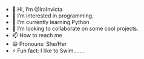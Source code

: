 - 👋 Hi, I’m @IraInvicta
- 👀 I’m interested in programming.
- 🌱 I’m currently learning Python
- 💞️ I’m looking to collaborate on some cool projects.
- 📫 How to reach me 
- 😄 Pronouns: She/Her
- ⚡ Fun fact: I like to Swim.......


<!---
IraInvicta/IraInvicta is a ✨ special ✨ repository because its `README.md` (this file) appears on your GitHub profile.
You can click the Preview link to take a look at your changes.
--->
